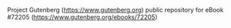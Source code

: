 Project Gutenberg (https://www.gutenberg.org) public repository
for eBook #72205 (https://www.gutenberg.org/ebooks/72205)
